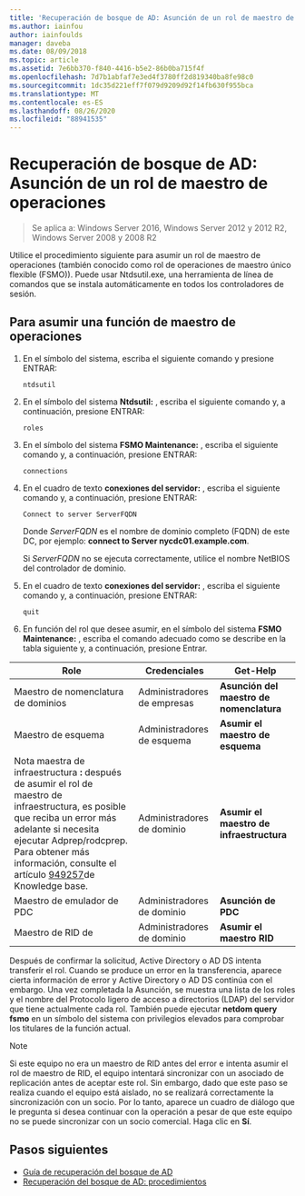 ```yaml
---
title: 'Recuperación de bosque de AD: Asunción de un rol de maestro de operaciones'
ms.author: iainfou
author: iainfoulds
manager: daveba
ms.date: 08/09/2018
ms.topic: article
ms.assetid: 7e6bb370-f840-4416-b5e2-86b0ba715f4f
ms.openlocfilehash: 7d7b1abfaf7e3ed4f3780ff2d819340ba8fe98c0
ms.sourcegitcommit: 1dc35d221eff7f079d9209d92f14fb630f955bca
ms.translationtype: MT
ms.contentlocale: es-ES
ms.lasthandoff: 08/26/2020
ms.locfileid: "88941535"
---
```

# <a name="ad-forest-recovery---seizing-an-operations-master-role"></a>Recuperación de bosque de AD: Asunción de un rol de maestro de operaciones

>Se aplica a: Windows Server 2016, Windows Server 2012 y 2012 R2, Windows Server 2008 y 2008 R2

Utilice el procedimiento siguiente para asumir un rol de maestro de operaciones (también conocido como rol de operaciones de maestro único flexible (FSMO)). Puede usar Ntdsutil.exe, una herramienta de línea de comandos que se instala automáticamente en todos los controladores de sesión.

## <a name="to-seize-an-operations-master-role"></a>Para asumir una función de maestro de operaciones

1. En el símbolo del sistema, escriba el siguiente comando y presione ENTRAR:

   ```
   ntdsutil
   ```

2. En el símbolo del sistema **Ntdsutil:** , escriba el siguiente comando y, a continuación, presione ENTRAR:

   ```
   roles
   ```

3. En el símbolo del sistema **FSMO Maintenance:** , escriba el siguiente comando y, a continuación, presione ENTRAR:

   ```
   connections
   ```

4. En el cuadro de texto **conexiones del servidor:** , escriba el siguiente comando y, a continuación, presione ENTRAR:

   ```
   Connect to server ServerFQDN
   ```

   Donde *ServerFQDN* es el nombre de dominio completo (FQDN) de este DC, por ejemplo: **connect to Server nycdc01.example.com**.

   Si *ServerFQDN* no se ejecuta correctamente, utilice el nombre NetBIOS del controlador de dominio.

5. En el cuadro de texto **conexiones del servidor:** , escriba el siguiente comando y, a continuación, presione ENTRAR:

   ```
   quit
   ```

6. En función del rol que desee asumir, en el símbolo del sistema **FSMO Maintenance:** , escriba el comando adecuado como se describe en la tabla siguiente y, a continuación, presione Entrar.

|Role|Credenciales|Get-Help|
|----------|-----------------|-------------|
|Maestro de nomenclatura de dominios|Administradores de empresas|**Asunción del maestro de nomenclatura**|
|Maestro de esquema|Administradores de esquema|**Asumir el maestro de esquema**|
|Nota maestra de infraestructura **:**  después de asumir el rol de maestro de infraestructura, es posible que reciba un error más adelante si necesita ejecutar Adprep/rodcprep. Para obtener más información, consulte el artículo [949257](https://support.microsoft.com/kb/949257)de Knowledge base.|Administradores de dominio|**Asumir el maestro de infraestructura**|
|Maestro de emulador de PDC|Administradores de dominio|**Asunción de PDC**|
|Maestro de RID de |Administradores de dominio|**Asumir el maestro RID**|

Después de confirmar la solicitud, Active Directory o AD DS intenta transferir el rol. Cuando se produce un error en la transferencia, aparece cierta información de error y Active Directory o AD DS continúa con el embargo. Una vez completada la Asunción, se muestra una lista de los roles y el nombre del Protocolo ligero de acceso a directorios (LDAP) del servidor que tiene actualmente cada rol. También puede ejecutar **netdom query fsmo** en un símbolo del sistema con privilegios elevados para comprobar los titulares de la función actual.

> [!NOTE]
> Si este equipo no era un maestro de RID antes del error e intenta asumir el rol de maestro de RID, el equipo intentará sincronizar con un asociado de replicación antes de aceptar este rol. Sin embargo, dado que este paso se realiza cuando el equipo está aislado, no se realizará correctamente la sincronización con un socio. Por lo tanto, aparece un cuadro de diálogo que le pregunta si desea continuar con la operación a pesar de que este equipo no se puede sincronizar con un socio comercial. Haga clic en **Sí**.

## <a name="next-steps"></a>Pasos siguientes

- [Guía de recuperación del bosque de AD](AD-Forest-Recovery-Guide.md)
- [Recuperación del bosque de AD: procedimientos](AD-Forest-Recovery-Procedures.md)
